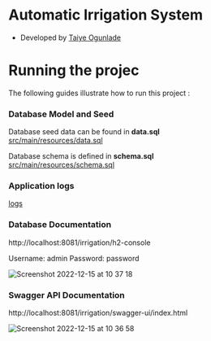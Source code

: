 # Automatic Irrigation System
* Developed by [Taiye Ogunlade](https://www.linkedin.com/in/taiye-ogunlade/)

# Running the projec
The following guides illustrate how to run this project :

### Database Model and Seed

Database seed data can be found in **data.sql**</br>
[src/main/resources/data.sql](https://github.com/syntax-tee/AutomaticIrrigationSystem/blob/master/src/main/resources/data.sql)</br>

Database schema is defined in  **schema.sql**</br>
[src/main/resources/schema.sql](https://github.com/syntax-tee/AutomaticIrrigationSystem/blob/master/src/main/resources/schema.sql)</br>

### Application logs
[logs](https://github.com/syntax-tee/AutomaticIrrigationSystem/tree/master/logs)</br>

### Database Documentation

http://localhost:8081/irrigation/h2-console

Username: admin
Password: password
  
![Screenshot 2022-12-15 at 10 37 18](https://user-images.githubusercontent.com/49109632/207827311-e659dc9c-969a-48be-81a3-7028bf2e9b3e.png)

### Swagger API  Documentation
http://localhost:8081/irrigation/swagger-ui/index.html

![Screenshot 2022-12-15 at 10 36 58](https://user-images.githubusercontent.com/49109632/207827449-903baed6-b721-4b8a-8710-92fa4082b3c8.png)
